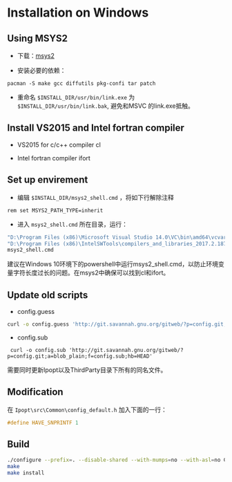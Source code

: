 # Installation on Windows

## Using MSYS2

* 下载：[msys2](http://www.msys2.org/)

* 安装必要的依赖：
 
 ```
 pacman -S make gcc diffutils pkg-confi tar patch
 ```
 
* 重命名 ``$INSTALL_DIR/usr/bin/link.exe`` 为 ``$INSTALL_DIR/usr/bin/link.bak``, 避免和MSVC 的link.exe抵触。

## Install VS2015 and Intel fortran compiler

* VS2015 for c/c++ compiler cl

* Intel fortran compiler ifort

## Set up envirement

* 编辑 ``$INSTALL_DIR/msys2_shell.cmd`` ，将如下行解除注释

 ```
 rem set MSYS2_PATH_TYPE=inherit
 ```

* 进入 ``msys2_shell.cmd`` 所在目录，运行：

```bash
"D:\Program Files (x86)\Microsoft Visual Studio 14.0\VC\bin\amd64\vcvars64.bat"
"D:\Program Files (x86)\IntelSWTools\compilers_and_libraries_2017.2.187\windows\bin\ifortvars.bat" -arch intel64 vs2015
msys2_shell.cmd
```

建议在Windows 10环境下的powershell中运行msys2_shell.cmd，以防止环境变量字符长度过长的问题。在msys2中确保可以找到cl和ifort。

## Update old scripts

* config.guess

 ```bash
 curl -o config.guess 'http://git.savannah.gnu.org/gitweb/?p=config.git;a=blob_plain;f=config.guess;hb=HEAD'
 ```

* config.sub

 ```
  curl -o config.sub 'http://git.savannah.gnu.org/gitweb/?p=config.git;a=blob_plain;f=config.sub;hb=HEAD'
 ```

需要同时更新Ipopt以及ThirdParty目录下所有的同名文件。

## Modification

在 ``Ipopt\src\Common\config_default.h`` 加入下面的一行：

```cpp
#define HAVE_SNPRINTF 1
```

## Build

```bash
./configure --prefix=. --disable-shared --with-mumps=no --with-asl=no CC=cl CXX=cl F77=ifort FC=ifort
make
make install
```
